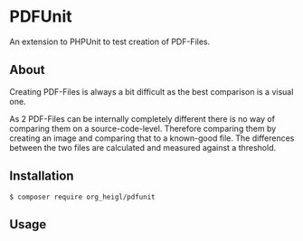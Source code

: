 # PDFUnit

An extension to PHPUnit to test creation of PDF-Files.

## About

Creating PDF-Files is always a bit difficult as the best comparison is a visual one.

As 2 PDF-Files can be internally completely different there is no way of comparing
them on a source-code-level. Therefore comparing them by creating an image and comparing
that to a known-good file. The differences between the two files are calculated
and measured against a threshold.

## Installation

    $ composer require org_heigl/pdfunit

## Usage


